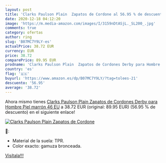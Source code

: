 ```yaml
---
layout: post
title: 'Clarks Paulson Plain  Zapatos de Cordone al 56.95 % de descuento'
date: 2020-12-18 04:12:20
image: 'https://m.media-amazon.com/images/I/3159nDtASjL._SL200_.jpg'
comments: true
category: ofertas
author: ring
slug: 'B07MC7Y9LY-es'
actualPrice: 38.72 EUR
currency: EUR
price: 38.72
comparePrice: 89.95 EUR
prodname: 'Clarks Paulson Plain  Zapatos de Cordones Derby para Hombre  Piel marrón  46 EU'
country: 'es'
flag: '🇪🇸'
buyurl: 'https://www.amazon.es/dp/B07MC7Y9LY/?tag=tolees-21'
descuento: '56.95'
average: '38.72'
---
```


Ahora mismo tienes [Clarks Paulson Plain  Zapatos de Cordones Derby para Hombre  Piel marrón  46 EU](https://www.amazon.es/dp/B07MC7Y9LY/?tag=tolees-21) a 38.72 EUR (original: 89.95 EUR) (56.95 %  de descuento) en el siguiente enlace!

[![Clarks Paulson Plain  Zapatos de Cordone](https://m.media-amazon.com/images/I/3159nDtASjL._SL200_.jpg)](https://www.amazon.es/dp/B07MC7Y9LY/?tag=tolees-21)

🔎:

- Material de la suela: TPR.
- Color exacto: gamuza bronceada.

[Visítala!!!](https://www.amazon.es/dp/B07MC7Y9LY/?tag=tolees-21)
